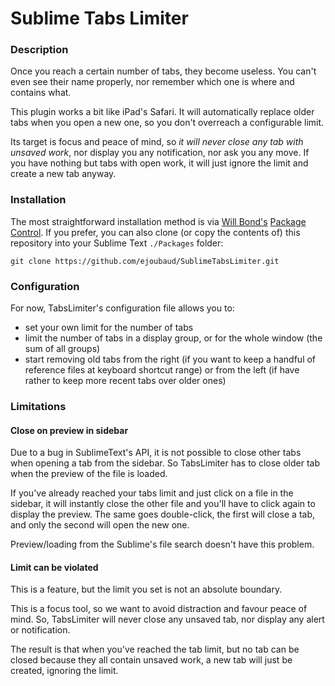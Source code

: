 Sublime Tabs Limiter
====================

### Description

Once you reach a certain number of tabs, they become useless. You can't even see their name properly, nor remember which one is where and contains what.

This plugin works a bit like iPad's Safari. It will automatically replace older tabs when you open a new one, so you don't overreach a configurable limit.

Its target is focus and peace of mind, so *it will never close any tab with unsaved work*, nor display you any notification, nor ask you any move. If you have nothing but tabs with open work, it will just ignore the limit and create a new tab anyway.

### Installation

The most straightforward installation method is via [Will Bond's](http://wbond.net/) [Package Control](http://wbond.net/sublime_packages/package_control/package_developers). If you prefer, you can also clone (or copy the contents of) this repository into your Sublime Text `./Packages` folder:

    git clone https://github.com/ejoubaud/SublimeTabsLimiter.git

### Configuration

For now, TabsLimiter's configuration file allows you to:

* set your own limit for the number of tabs
* limit the number of tabs in a display group, or for the whole window (the sum of all groups)
* start removing old tabs from the right (if you want to keep a handful of reference files at keyboard shortcut range) or from the left (if have rather to keep more recent tabs over older ones)

### Limitations

#### Close on preview in sidebar

Due to a bug in SublimeText's API, it is not possible to close other tabs when opening a tab from the sidebar. So TabsLimiter has to close older tab when the preview of the file is loaded.

If you've already reached your tabs limit and just click on a file in the sidebar, it will instantly close the other file and you'll have to click again to display the preview. The same goes double-click, the first will close a tab, and only the second will open the new one.

Preview/loading from the Sublime's file search doesn't have this problem.

#### Limit can be violated

This is a feature, but the limit you set is not an absolute boundary.

This is a focus tool, so we want to avoid distraction and favour peace of mind. So, TabsLimiter will never close any unsaved tab, nor display any alert or notification.

The result is that when you've reached the tab limit, but no tab can be closed because they all contain unsaved work, a new tab will just be created, ignoring the limit.

